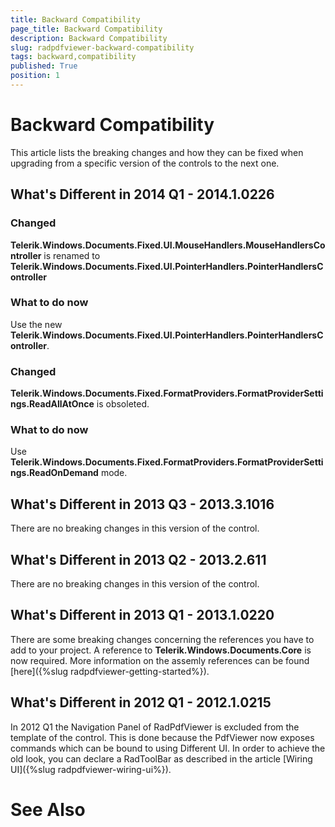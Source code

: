 ```yaml
---
title: Backward Compatibility
page_title: Backward Compatibility
description: Backward Compatibility
slug: radpdfviewer-backward-compatibility
tags: backward,compatibility
published: True
position: 1
---
```


# Backward Compatibility



This article lists the breaking changes and how they can be fixed when upgrading from a specific version of the controls to the next one.

## What's Different in 2014 Q1 - 2014.1.0226

### Changed

__Telerik.Windows.Documents.Fixed.UI.MouseHandlers.MouseHandlersController__ is renamed to
              __Telerik.Windows.Documents.Fixed.UI.PointerHandlers.PointerHandlersController__

### What to do now

Use the new __Telerik.Windows.Documents.Fixed.UI.PointerHandlers.PointerHandlersController__.
            

### Changed

__Telerik.Windows.Documents.Fixed.FormatProviders.FormatProviderSettings.ReadAllAtOnce__ is obsoleted.
            

### What to do now

Use __Telerik.Windows.Documents.Fixed.FormatProviders.FormatProviderSettings.ReadOnDemand__ mode.
            

## What's Different in 2013 Q3 - 2013.3.1016

There are no breaking changes in this version of the control.
        

## What's Different in 2013 Q2 - 2013.2.611

There are no breaking changes in this version of the control.
        

## What's Different in 2013 Q1 - 2013.1.0220

There are some breaking changes concerning the references you have to add to your project. A reference to __Telerik.Windows.Documents.Core__
          is now required. More information on the assemly references can be found [here]({%slug radpdfviewer-getting-started%}).
        

## What's Different in 2012 Q1 - 2012.1.0215

In 2012 Q1 the Navigation Panel of RadPdfViewer is excluded from the template of the control.
          This is done because the PdfViewer now exposes commands which can be bound to using Different UI.
          In order to achieve the old look, you can declare a RadToolBar as described in the article
          [Wiring UI]({%slug radpdfviewer-wiring-ui%}).
        

# See Also
